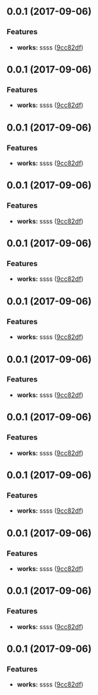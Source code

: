 <a name="0.0.1"></a>
## 0.0.1 (2017-09-06)


### Features

* **works:** ssss ([9cc82df](https://github.com/copoch/copoch/commit/9cc82df))



<a name="0.0.1"></a>
## 0.0.1 (2017-09-06)


### Features

* **works:** ssss ([9cc82df](https://github.com/copoch/copoch/commit/9cc82df))



<a name="0.0.1"></a>
## 0.0.1 (2017-09-06)


### Features

* **works:** ssss ([9cc82df](https://github.com/copoch/copoch/commit/9cc82df))



<a name="0.0.1"></a>
## 0.0.1 (2017-09-06)


### Features

* **works:** ssss ([9cc82df](https://github.com/copoch/copoch/commit/9cc82df))



<a name="0.0.1"></a>
## 0.0.1 (2017-09-06)


### Features

* **works:** ssss ([9cc82df](https://github.com/copoch/copoch/commit/9cc82df))



<a name="0.0.1"></a>
## 0.0.1 (2017-09-06)


### Features

* **works:** ssss ([9cc82df](https://github.com/copoch/copoch/commit/9cc82df))



<a name="0.0.1"></a>
## 0.0.1 (2017-09-06)


### Features

* **works:** ssss ([9cc82df](https://github.com/copoch/copoch/commit/9cc82df))



<a name="0.0.1"></a>
## 0.0.1 (2017-09-06)


### Features

* **works:** ssss ([9cc82df](https://github.com/copoch/copoch/commit/9cc82df))



<a name="0.0.1"></a>
## 0.0.1 (2017-09-06)


### Features

* **works:** ssss ([9cc82df](https://github.com/copoch/copoch/commit/9cc82df))



<a name="0.0.1"></a>
## 0.0.1 (2017-09-06)


### Features

* **works:** ssss ([9cc82df](https://github.com/copoch/copoch/commit/9cc82df))



<a name="0.0.1"></a>
## 0.0.1 (2017-09-06)


### Features

* **works:** ssss ([9cc82df](https://github.com/copoch/copoch/commit/9cc82df))



<a name="0.0.1"></a>
## 0.0.1 (2017-09-06)


### Features

* **works:** ssss ([9cc82df](https://github.com/copoch/copoch/commit/9cc82df))



